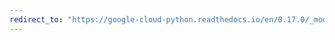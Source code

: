 ```yaml
---
redirect_to: "https://google-cloud-python.readthedocs.io/en/0.17.0/_modules/gcloud/logging/sink.html"
---
```

